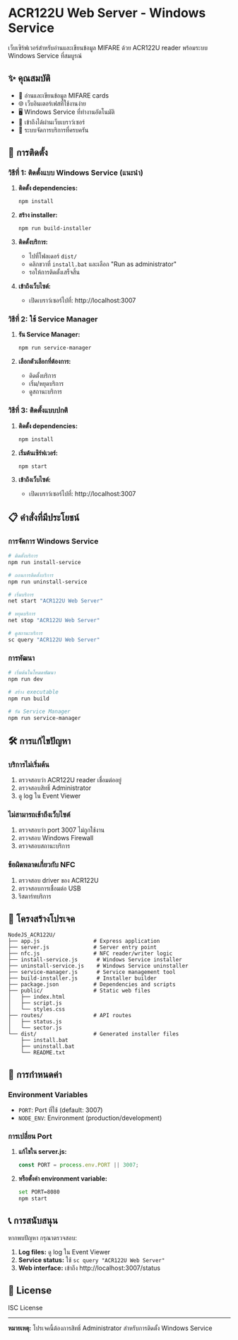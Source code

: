 # ACR122U Web Server - Windows Service

เว็บเซิร์ฟเวอร์สำหรับอ่านและเขียนข้อมูล MIFARE ด้วย ACR122U reader พร้อมระบบ Windows Service ที่สมบูรณ์

## ✨ คุณสมบัติ

- 🔐 อ่านและเขียนข้อมูล MIFARE cards
- 🌐 เว็บอินเตอร์เฟสที่ใช้งานง่าย
- 🖥️ Windows Service ที่ทำงานอัตโนมัติ
- 📱 เข้าถึงได้ผ่านเว็บเบราว์เซอร์
- 🔧 ระบบจัดการบริการที่ครบครัน

## 🚀 การติดตั้ง

### วิธีที่ 1: ติดตั้งแบบ Windows Service (แนะนำ)

1. **ติดตั้ง dependencies:**
   ```bash
   npm install
   ```

2. **สร้าง installer:**
   ```bash
   npm run build-installer
   ```

3. **ติดตั้งบริการ:**
   - ไปที่โฟลเดอร์ `dist/`
   - คลิกขวาที่ `install.bat` และเลือก "Run as administrator"
   - รอให้การติดตั้งเสร็จสิ้น

4. **เข้าถึงเว็บไซต์:**
   - เปิดเบราว์เซอร์ไปที่: http://localhost:3007

### วิธีที่ 2: ใช้ Service Manager

1. **รัน Service Manager:**
   ```bash
   npm run service-manager
   ```

2. **เลือกตัวเลือกที่ต้องการ:**
   - ติดตั้งบริการ
   - เริ่ม/หยุดบริการ
   - ดูสถานะบริการ

### วิธีที่ 3: ติดตั้งแบบปกติ

1. **ติดตั้ง dependencies:**
   ```bash
   npm install
   ```

2. **เริ่มต้นเซิร์ฟเวอร์:**
   ```bash
   npm start
   ```

3. **เข้าถึงเว็บไซต์:**
   - เปิดเบราว์เซอร์ไปที่: http://localhost:3007

## 📋 คำสั่งที่มีประโยชน์

### การจัดการ Windows Service

```bash
# ติดตั้งบริการ
npm run install-service

# ถอนการติดตั้งบริการ
npm run uninstall-service

# เริ่มบริการ
net start "ACR122U Web Server"

# หยุดบริการ
net stop "ACR122U Web Server"

# ดูสถานะบริการ
sc query "ACR122U Web Server"
```

### การพัฒนา

```bash
# เริ่มต้นในโหมดพัฒนา
npm run dev

# สร้าง executable
npm run build

# รัน Service Manager
npm run service-manager
```

## 🛠️ การแก้ไขปัญหา

### บริการไม่เริ่มต้น
1. ตรวจสอบว่า ACR122U reader เชื่อมต่ออยู่
2. ตรวจสอบสิทธิ์ Administrator
3. ดู log ใน Event Viewer

### ไม่สามารถเข้าถึงเว็บไซต์
1. ตรวจสอบว่า port 3007 ไม่ถูกใช้งาน
2. ตรวจสอบ Windows Firewall
3. ตรวจสอบสถานะบริการ

### ข้อผิดพลาดเกี่ยวกับ NFC
1. ตรวจสอบ driver ของ ACR122U
2. ตรวจสอบการเชื่อมต่อ USB
3. รีสตาร์ทบริการ

## 📁 โครงสร้างโปรเจค

```
NodeJS_ACR122U/
├── app.js                 # Express application
├── server.js              # Server entry point
├── nfc.js                 # NFC reader/writer logic
├── install-service.js      # Windows Service installer
├── uninstall-service.js    # Windows Service uninstaller
├── service-manager.js      # Service management tool
├── build-installer.js      # Installer builder
├── package.json           # Dependencies and scripts
├── public/                # Static web files
│   ├── index.html
│   ├── script.js
│   └── styles.css
├── routes/                # API routes
│   ├── status.js
│   └── sector.js
└── dist/                  # Generated installer files
    ├── install.bat
    ├── uninstall.bat
    └── README.txt
```

## 🔧 การกำหนดค่า

### Environment Variables

- `PORT`: Port ที่ใช้ (default: 3007)
- `NODE_ENV`: Environment (production/development)

### การเปลี่ยน Port

1. **แก้ไขใน server.js:**
   ```javascript
   const PORT = process.env.PORT || 3007;
   ```

2. **หรือตั้งค่า environment variable:**
   ```bash
   set PORT=8080
   npm start
   ```

## 📞 การสนับสนุน

หากพบปัญหา กรุณาตรวจสอบ:

1. **Log files:** ดู log ใน Event Viewer
2. **Service status:** ใช้ `sc query "ACR122U Web Server"`
3. **Web interface:** เข้าถึง http://localhost:3007/status

## 📄 License

ISC License

---

**หมายเหตุ:** โปรเจคนี้ต้องการสิทธิ์ Administrator สำหรับการติดตั้ง Windows Service 